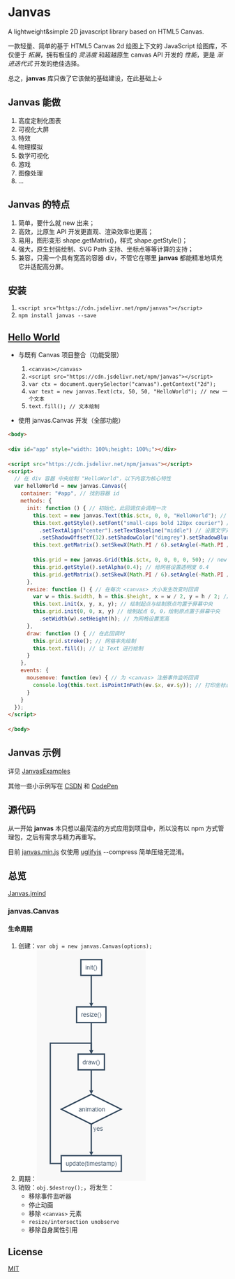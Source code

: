 # Janvas

A lightweight&amp;simple 2D javascript library based on HTML5 Canvas.

一款轻量、简单的基于 HTML5 Canvas 2d 绘图上下文的 JavaScript 绘图库，不仅便于 *拓展*，拥有极佳的 *灵活度* 和超越原生 canvas API 开发的 *性能*，更是 *渐进迭代式* 开发的绝佳选择。

总之，**janvas** 库只做了它该做的基础建设，在此基础上&darr;

## Janvas 能做

1. 高度定制化图表
2. 可视化大屏
3. 特效
4. 物理模拟
5. 数学可视化
6. 游戏
7. 图像处理
8. \.\.\.

## Janvas 的特点

1. 简单，要什么就 new 出来；
2. 高效，比原生 API 开发更直观、渲染效率也更高；
3. 易用，图形变形 shape.getMatrix()，样式 shape.getStyle()；
4. 强大，原生封装绘制、SVG Path 支持、坐标点等等计算的支持；
5. 兼容，只需一个具有宽高的容器 div，不管它在哪里 **janvas** 都能精准地填充它并适配高分屏。

## 安装

1. `<script src="https://cdn.jsdelivr.net/npm/janvas"></script>`
2. `npm install janvas --save`

## [Hello World](https://jarenchow.github.io/JanvasExamples/html/hello_world.html)

- 与既有 Canvas 项目整合（功能受限）
  1. `<canvas></canvas>`
  2. `<script src="https://cdn.jsdelivr.net/npm/janvas"></script>`
  3. `var ctx = document.querySelector("canvas").getContext("2d");`
  4. `var text = new janvas.Text(ctx, 50, 50, "HelloWorld"); // new 一个文本`
  5. `text.fill(); // 文本绘制`

- 使用 janvas.Canvas 开发（全部功能）

```html
<body>

<div id="app" style="width: 100%;height: 100%;"></div>

<script src="https://cdn.jsdelivr.net/npm/janvas"></script>
<script>
  // 在 div 容器 中央绘制 "HelloWorld"，以下内容为核心特性
  var helloWorld = new janvas.Canvas({
    container: "#app", // 找到容器 id
    methods: {
      init: function () { // 初始化，此回调仅会调用一次
        this.text = new janvas.Text(this.$ctx, 0, 0, "HelloWorld"); // new 一个 Text
        this.text.getStyle().setFont("small-caps bold 128px courier") // 设置字体
          .setTextAlign("center").setTextBaseline("middle") // 设置文字对齐
          .setShadowOffsetY(32).setShadowColor("dimgrey").setShadowBlur(5); // 设置阴影
        this.text.getMatrix().setSkewX(Math.PI / 6).setAngle(-Math.PI / 6); // 设置变形

        this.grid = new janvas.Grid(this.$ctx, 0, 0, 0, 0, 50); // new 一个网格
        this.grid.getStyle().setAlpha(0.4); // 给网格设置透明度 0.4
        this.grid.getMatrix().setSkewX(Math.PI / 6).setAngle(-Math.PI / 6); // 变形
      },
      resize: function () { // 在每次 <canvas> 大小发生改变时回调
        var w = this.$width, h = this.$height, x = w / 2, y = h / 2; // 中心点
        this.text.init(x, y, x, y); // 绘制起点与绘制原点均置于屏幕中央
        this.grid.init(0, 0, x, y) // 绘制起点 0, 0，绘制原点置于屏幕中央
          .setWidth(w).setHeight(h); // 为网格设置宽高
      },
      draw: function () { // 在此回调时
        this.grid.stroke(); // 网格率先绘制
        this.text.fill(); // 让 Text 进行绘制
      }
    },
    events: {
      mousemove: function (ev) { // 为 <canvas> 注册事件监听回调
        console.log(this.text.isPointInPath(ev.$x, ev.$y)); // 打印坐标点是否处于图形内部
      }
    }
  });
</script>

</body>
```

## Janvas 示例

详见 [JanvasExamples](https://github.com/JarenChow/JanvasExamples)

其他一些小示例写在 [CSDN](https://blog.csdn.net/M3oM3oChong) 和 [CodePen](https://codepen.io/jarenchow)

## 源代码

从一开始 **janvas** 本只想以最简洁的方式应用到项目中，所以没有以 npm 方式管理包，之后有需求与精力再重写。

目前 [janvas.min.js](./dist/janvas.min.js) 仅使用 [uglifyjs](https://github.com/mishoo/UglifyJS) --compress 简单压缩无混淆。

## 总览

[Janvas.jmind](./doc/README.md)

### janvas.Canvas

#### 生命周期

1. 创建：`var obj = new janvas.Canvas(options);`
2. 周期：![lifecircle](./doc/lifecircle.png)
3. 销毁：`obj.$destroy();`，将发生：
   - 移除事件监听器
   - 停止动画
   - 移除 `<canvas>` 元素
   - `resize/intersection unobserve`
   - 移除自身属性引用

## License

[MIT](https://opensource.org/licenses/MIT)

